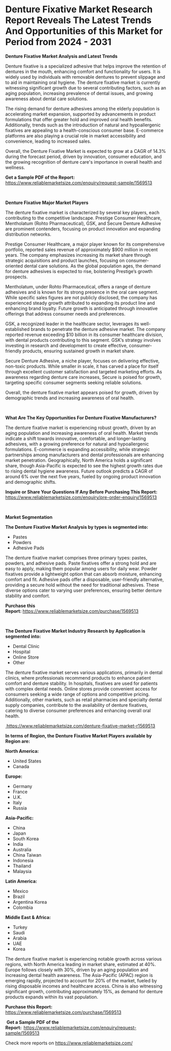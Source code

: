 <p><h1>Denture Fixative Market Research Report Reveals The Latest Trends And Opportunities of this Market for Period from 2024 - 2031</h1></p><p><strong>Denture Fixative Market Analysis and Latest Trends</strong></p>
<p><p>Denture fixative is a specialized adhesive that helps improve the retention of dentures in the mouth, enhancing comfort and functionality for users. It is widely used by individuals with removable dentures to prevent slippage and to aid in maintaining oral hygiene. The denture fixative market is currently witnessing significant growth due to several contributing factors, such as an aging population, increasing prevalence of dental issues, and growing awareness about dental care solutions.</p><p>The rising demand for denture adhesives among the elderly population is accelerating market expansion, supported by advancements in product formulations that offer greater hold and improved oral health benefits. Additionally, trends such as the introduction of natural and hypoallergenic fixatives are appealing to a health-conscious consumer base. E-commerce platforms are also playing a crucial role in market accessibility and convenience, leading to increased sales. </p><p>Overall, the Denture Fixative Market is expected to grow at a CAGR of 14.3% during the forecast period, driven by innovation, consumer education, and the growing recognition of denture care's importance in overall health and wellness.</p></p>
<p><strong>Get a Sample PDF of the Report:&nbsp;</strong> <a href="https://www.reliablemarketsize.com/enquiry/request-sample/1569513?utm_campaign=1911&utm_medium=2&utm_source=Github&utm_content=ia&utm_term=29122024&utm_id=denture-fixative">https://www.reliablemarketsize.com/enquiry/request-sample/1569513</a></p>
<p>&nbsp;</p>
<p><strong>Denture Fixative Major Market Players</strong></p>
<p><p>The denture fixative market is characterized by several key players, each contributing to the competitive landscape. Prestige Consumer Healthcare, Mentholatum (Rohto Pharmaceutical), GSK, and Secure Denture Adhesive are prominent contenders, focusing on product innovation and expanding distribution networks.</p><p>Prestige Consumer Healthcare, a major player known for its comprehensive portfolio, reported sales revenue of approximately $900 million in recent years. The company emphasizes increasing its market share through strategic acquisitions and product launches, focusing on consumer-oriented dental care solutions. As the global population ages, the demand for denture adhesives is expected to rise, bolstering Prestige’s growth prospects.</p><p>Mentholatum, under Rohto Pharmaceutical, offers a range of denture adhesives and is known for its strong presence in the oral care segment. While specific sales figures are not publicly disclosed, the company has experienced steady growth attributed to expanding its product line and enhancing brand loyalty. Future growth is anticipated through innovative offerings that address consumer needs and preferences.</p><p>GSK, a recognized leader in the healthcare sector, leverages its well-established brands to penetrate the denture adhesive market. The company reported revenue exceeding $10 billion in its consumer healthcare division, with dental products contributing to this segment. GSK’s strategy involves investing in research and development to create effective, consumer-friendly products, ensuring sustained growth in market share.</p><p>Secure Denture Adhesive, a niche player, focuses on delivering effective, non-toxic products. While smaller in scale, it has carved a place for itself through excellent customer satisfaction and targeted marketing efforts. As awareness regarding denture care increases, Secure is poised for growth, targeting specific consumer segments seeking reliable solutions.</p><p>Overall, the denture fixative market appears poised for growth, driven by demographic trends and increasing awareness of oral health.</p></p>
<p>&nbsp;</p>
<p><strong>What Are The Key Opportunities For Denture Fixative Manufacturers?</strong></p>
<p><p>The denture fixative market is experiencing robust growth, driven by an aging population and increasing awareness of oral health. Market trends indicate a shift towards innovative, comfortable, and longer-lasting adhesives, with a growing preference for natural and hypoallergenic formulations. E-commerce is expanding accessibility, while strategic partnerships among manufacturers and dental professionals are enhancing market penetration. Geographically, North America holds a significant share, though Asia-Pacific is expected to see the highest growth rates due to rising dental hygiene awareness. Future outlook predicts a CAGR of around 6% over the next five years, fueled by ongoing product innovation and demographic shifts.</p></p>
<p><strong>Inquire or Share Your Questions If Any Before Purchasing This Report:</strong> <a href="https://www.reliablemarketsize.com/enquiry/pre-order-enquiry/1569513?utm_campaign=1911&utm_medium=2&utm_source=Github&utm_content=ia&utm_term=29122024&utm_id=denture-fixative">https://www.reliablemarketsize.com/enquiry/pre-order-enquiry/1569513</a></p>
<p>&nbsp;</p>
<p><strong>Market Segmentation</strong></p>
<p><strong>The Denture Fixative Market Analysis by types is segmented into:</strong></p>
<p><ul><li>Pastes</li><li>Powders</li><li>Adhesive Pads</li></ul></p>
<p><p>The denture fixative market comprises three primary types: pastes, powders, and adhesive pads. Paste fixatives offer a strong hold and are easy to apply, making them popular among users for daily wear. Powder fixatives provide a lightweight option that can absorb moisture, enhancing comfort and fit. Adhesive pads offer a disposable, user-friendly alternative, providing a secure hold without the need for traditional adhesives. These diverse options cater to varying user preferences, ensuring better denture stability and comfort.</p></p>
<p><strong>Purchase this Report:&nbsp;</strong><a href="https://www.reliablemarketsize.com/purchase/1569513?utm_campaign=1911&utm_medium=2&utm_source=Github&utm_content=ia&utm_term=29122024&utm_id=denture-fixative">https://www.reliablemarketsize.com/purchase/1569513</a></p>
<p>&nbsp;</p>
<p><strong>The Denture Fixative Market Industry Research by Application is segmented into:</strong></p>
<p><ul><li>Dental Clinic</li><li>Hospital</li><li>Online Store</li><li>Other</li></ul></p>
<p><p>The denture fixative market serves various applications, primarily in dental clinics, where professionals recommend products to enhance patient comfort and denture stability. In hospitals, fixatives are used for patients with complex dental needs. Online stores provide convenient access for consumers seeking a wide range of options and competitive pricing. Additionally, other markets, such as retail pharmacies and specialty dental supply companies, contribute to the availability of denture fixatives, catering to diverse consumer preferences and enhancing overall oral health.</p></p>
<p><a href="https://www.reliablemarketsize.com/denture-fixative-market-r1569513?utm_campaign=1911&utm_medium=2&utm_source=Github&utm_content=ia&utm_term=29122024&utm_id=denture-fixative">&nbsp;https://www.reliablemarketsize.com/denture-fixative-market-r1569513</a></p>
<p><strong>In terms of Region, the Denture Fixative Market Players available by Region are:</strong></p>
<p>
    <p> <strong> North America: </strong>
        <ul>
            <li>United States</li>
            <li>Canada</li>
        </ul>
        </p> 
    <p> <strong> Europe: </strong>
        <ul>
            <li>Germany</li>
            <li>France</li>
            <li>U.K.</li>
            <li>Italy</li>
            <li>Russia</li>
        </ul>
        </p> 
    <p> <strong> Asia-Pacific: </strong>
        <ul>
            <li>China</li>
            <li>Japan</li>
            <li>South Korea</li>
            <li>India</li>
            <li>Australia</li>
            <li>China Taiwan</li>
            <li>Indonesia</li>
            <li>Thailand</li>
            <li>Malaysia</li>
        </ul>
        </p> 
    <p> <strong> Latin America: </strong>
        <ul>
            <li>Mexico</li>
            <li>Brazil</li>
            <li>Argentina Korea</li>
            <li>Colombia</li>
        </ul>
        </p> 
    <p> <strong> Middle East & Africa: </strong>
        <ul>
            <li>Turkey</li>
            <li>Saudi</li>
            <li>Arabia</li>
            <li>UAE</li>
            <li>Korea</li>
        </ul>
    </p>
    </p>
<p><p>The denture fixative market is experiencing notable growth across various regions, with North America leading in market share, estimated at 40%. Europe follows closely with 30%, driven by an aging population and increasing dental health awareness. The Asia-Pacific (APAC) region is emerging rapidly, projected to account for 20% of the market, fueled by rising disposable incomes and healthcare access. China is also witnessing significant growth, contributing approximately 15%, as demand for denture products expands within its vast population.</p></p>
<p><strong>Purchase this Report: </strong><a href="https://www.reliablemarketsize.com/purchase/1569513?utm_campaign=1911&utm_medium=2&utm_source=Github&utm_content=ia&utm_term=29122024&utm_id=denture-fixative">https://www.reliablemarketsize.com/purchase/1569513</a></p>
<p>&nbsp;<strong>Get a Sample PDF of the Report:&nbsp;&nbsp;</strong><a href="https://www.reliablemarketsize.com/enquiry/request-sample/1569513?utm_campaign=1911&utm_medium=2&utm_source=Github&utm_content=ia&utm_term=29122024&utm_id=denture-fixative">https://www.reliablemarketsize.com/enquiry/request-sample/1569513</a></p>
<p><strong></strong></p>
<p>Check more reports on <a href="https://www.reliablemarketsize.com/?utm_campaign=1911&utm_medium=2&utm_source=Github&utm_content=ia&utm_term=29122024&utm_id=denture-fixative">https://www.reliablemarketsize.com/</a></p>